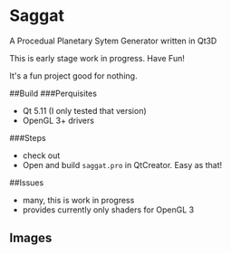# Saggat
A Procedual Planetary Sytem Generator written in Qt3D

This is early stage work in progress. Have Fun!

It's a fun project good for nothing.


##Build
###Perquisites
* Qt 5.11 (I only tested that version)
* OpenGL 3+ drivers

###Steps
* check out
* Open and build `saggat.pro` in QtCreator. Easy as that!

##Issues
* many, this is work in progress
* provides currently only shaders for OpenGL 3

## Images
